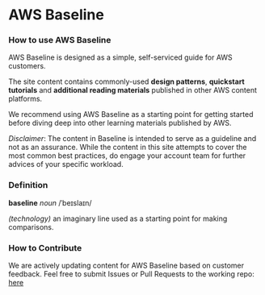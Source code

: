 # AWS Baseline

### How to use AWS Baseline

AWS Baseline is designed as a simple, self-serviced guide for AWS customers.

The site content contains commonly-used **design patterns**, **quickstart tutorials** and **additional reading materials** published in other AWS content platforms.  

We recommend using AWS Baseline as a starting point for getting started before diving deep into other learning materials published by AWS. 


_Disclaimer_: The content in Baseline is intended to serve as a guideline and not as an assurance. While the content in this site attempts to cover the most common best practices, do engage your account team for further advices of your specific workload.

### Definition

**baseline** 
	*noun* 
	/ˈbeɪslaɪn/

*(technology)* an imaginary line used as a starting point for making comparisons.

<!-- ![seabaseline](img/sealevelbaseline.png)
 -->
<!-- (credit: researchgate.net)
 -->

### How to Contribute 

We are actively updating content for AWS Baseline based on customer feedback. Feel free to submit Issues or Pull Requests to the working repo: [here](https://github.com/czhc/awsbaseline/pulls)

